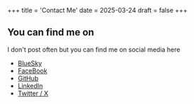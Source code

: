 +++
title = 'Contact Me'
date = 2025-03-24
draft = false
+++

## You can find me on

I don't post often but you can find me on social media here

- [BlueSky](https://magicmissile1.bsky.social)
- [FaceBook](https://www.facebook.com/aaron.dodd.5070)
- [GitHub](https://github.com/aaronrdodd)
- [LinkedIn](https://linkedin.com/in/aarondodd94)
- [Twitter / X](https://x.com/MagicMissile12)
